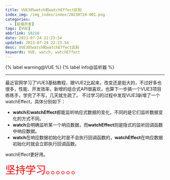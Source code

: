 ```yaml
---
title: VUE3的watch和watchEffect区别
index_img: /img_index/index/20230724-001.png
categories:
  - [前端开发]
tags: [VUE]
abbrlink: 58210
date: 2023-07-24 22:23:54
updated: 2023-07-24 22:23:54
desc: VUE3的watch和watchEffect区别
keywords: VUE, watch, watchEffect
---
```



{% label warning@VUE %} {% label info@监听器 %}

<!--more-->
<hr />

最近官网学习了VUE3基础教程，跟VUE2比起来，改变还是挺大的，不过好多也很多，性能、开发效率，新增的组合式API很喜欢，也算下一步搞一个VUE3项目练练手，学完了不写，几天就生疏了。
不过学习的过程中发现VUE3新增了一个watchEffect，具体分别如下：
- **watch**和**watchEffect**都能监听响应式数据的变化，不同的是它们监听数据变化的方式不同。
- **watch**会明确监听某一个响应数据，而**watchEffect**则是隐式的监听回调函数中响应数据。
- **watch**在响应数据初始化时是不会执行回调函数的，**watchEffect**在响应数据初始化时就会立即执行回调函数。

watchEffect更好用。

<font color="red" size="6">坚持学习。。。。。。</font>
